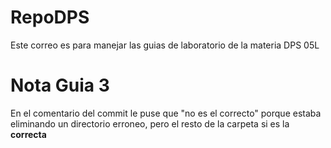 # RepoDPS
Este correo es para manejar las guias de laboratorio de la materia DPS 05L

# Nota Guia 3
En el comentario del commit le puse que "no es el correcto" porque estaba eliminando un directorio erroneo, pero el resto de la carpeta si es la **correcta**
